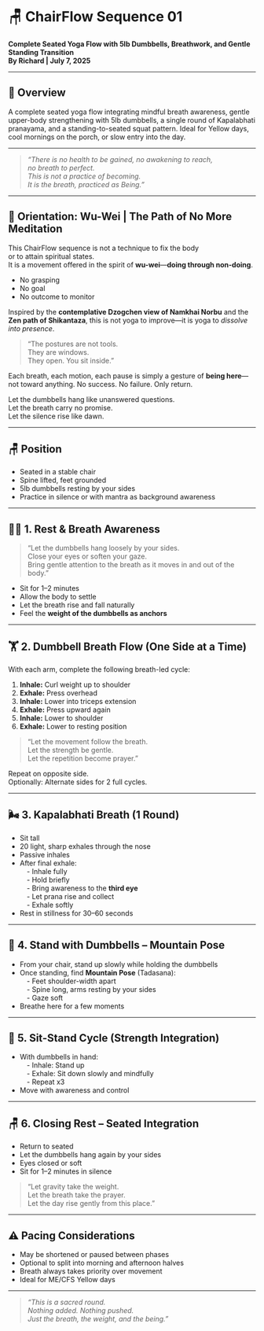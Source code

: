 # 🪑 ChairFlow Sequence 01  
**Complete Seated Yoga Flow with 5lb Dumbbells, Breathwork, and Gentle Standing Transition**  
**By Richard | July 7, 2025**

---

## 🔹 Overview

A complete seated yoga flow integrating mindful breath awareness, gentle upper-body strengthening with 5lb dumbbells, a single round of Kapalabhati pranayama, and a standing-to-seated squat pattern. Ideal for Yellow days, cool mornings on the porch, or slow entry into the day.

---

> *“There is no health to be gained, no awakening to reach,  
no breath to perfect.  
This is not a practice of becoming.  
It is the breath, practiced as Being.”*

---

## 🌿 Orientation: Wu-Wei | The Path of No More Meditation

This ChairFlow sequence is not a technique to fix the body  
or to attain spiritual states.  
It is a movement offered in the spirit of **wu-wei**—**doing through non-doing**.

- No grasping  
- No goal  
- No outcome to monitor

Inspired by the **contemplative Dzogchen view of Namkhai Norbu** and the **Zen path of Shikantaza**, this is not yoga to improve—it is yoga to *dissolve into presence*.

> “The postures are not tools.  
They are windows.  
They open. You sit inside.”

Each breath, each motion, each pause is simply a gesture of **being here**—not toward anything. No success. No failure. Only return.

Let the dumbbells hang like unanswered questions.  
Let the breath carry no promise.  
Let the silence rise like dawn.

---
## 🪑 Position

- Seated in a stable chair  
- Spine lifted, feet grounded  
- 5lb dumbbells resting by your sides  
- Practice in silence or with mantra as background awareness

---

## 🧘‍♂️ 1. Rest & Breath Awareness

> “Let the dumbbells hang loosely by your sides.  
Close your eyes or soften your gaze.  
Bring gentle attention to the breath as it moves in and out of the body.”

- Sit for 1–2 minutes  
- Allow the body to settle  
- Let the breath rise and fall naturally  
- Feel the **weight of the dumbbells as anchors**

---

## 🏋️ 2. Dumbbell Breath Flow (One Side at a Time)

With each arm, complete the following breath-led cycle:

1. **Inhale:** Curl weight up to shoulder  
2. **Exhale:** Press overhead  
3. **Inhale:** Lower into triceps extension  
4. **Exhale:** Press upward again  
5. **Inhale:** Lower to shoulder  
6. **Exhale:** Lower to resting position

> “Let the movement follow the breath.  
Let the strength be gentle.  
Let the repetition become prayer.”

Repeat on opposite side.  
Optionally: Alternate sides for 2 full cycles.

---

## 🌬️ 3. Kapalabhati Breath (1 Round)

- Sit tall  
- 20 light, sharp exhales through the nose  
- Passive inhales  
- After final exhale:  
 - Inhale fully  
 - Hold briefly  
 - Bring awareness to the **third eye**  
 - Let prana rise and collect  
 - Exhale softly  
- Rest in stillness for 30–60 seconds

---

## 🧍 4. Stand with Dumbbells – Mountain Pose

- From your chair, stand up slowly while holding the dumbbells  
- Once standing, find **Mountain Pose** (Tadasana):  
 - Feet shoulder-width apart  
 - Spine long, arms resting by your sides  
 - Gaze soft  
- Breathe here for a few moments

---

## 🔁 5. Sit-Stand Cycle (Strength Integration)

- With dumbbells in hand:  
 - Inhale: Stand up  
 - Exhale: Sit down slowly and mindfully  
 - Repeat x3  
- Move with awareness and control

---

## 🪑 6. Closing Rest – Seated Integration

- Return to seated  
- Let the dumbbells hang again by your sides  
- Eyes closed or soft  
- Sit for 1–2 minutes in silence

> “Let gravity take the weight.  
Let the breath take the prayer.  
Let the day rise gently from this place.”

---

## ⚠️ Pacing Considerations

- May be shortened or paused between phases  
- Optional to split into morning and afternoon halves  
- Breath always takes priority over movement  
- Ideal for ME/CFS Yellow days

---

> *“This is a sacred round.  
Nothing added. Nothing pushed.  
Just the breath, the weight, and the being.”*
